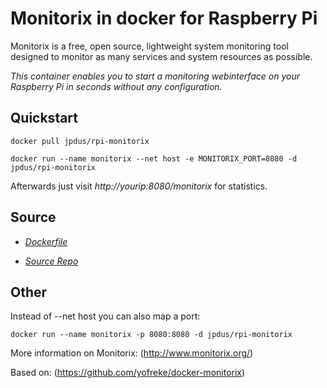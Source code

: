 # Monitorix in docker for Raspberry Pi

Monitorix is a free, open source, lightweight system monitoring tool designed to monitor as many services and system resources as possible.

*This container enables you to start a monitoring webinterface on your Raspberry Pi in seconds without any configuration.*

## Quickstart

```docker pull jpdus/rpi-monitorix```

```docker run --name monitorix --net host -e MONITORIX_PORT=8080 -d jpdus/rpi-monitorix```

Afterwards just visit *http://yourip:8080/monitorix* for statistics.

## Source

- *[Dockerfile](https://github.com/jpdus/rpi-monitorix/blob/master/Dockerfile)*

- *[Source Repo](https://github.com/jpdus/rpi-monitorix)*

## Other

Instead of --net host you can also map a port:

```docker run --name monitorix -p 8080:8080 -d jpdus/rpi-monitorix```


More information on Monitorix:
(http://www.monitorix.org/)

Based on:
(https://github.com/yofreke/docker-monitorix)
